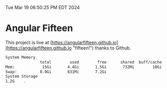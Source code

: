 Tue Mar 19 06:50:25 PM EDT 2024

# Angular Fifteen


This project is live at [https://angularfifteen.github.io](https://angularfifteen.github.io "fifteen!") thanks to Github.

```bash
System Memory
               total        used        free      shared  buff/cache   available
Mem:            15Gi       4.4Gi       1.5Gi       732Mi        10Gi        10Gi
Swap:          8.0Gi       831Mi       7.2Gi
System Storage
1.2G	.
```
```bash
